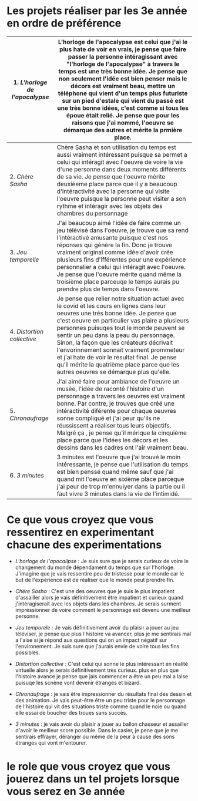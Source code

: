 
# Les projets réaliser par les 3e année en ordre de préférence


| 1. *L'horloge de l'apocalypse* | L'horloge de l'apocalypse est celui que j'ai le plus hate de voir en vrais, je pense que faire passer la personne intéragissant avec "l'horloge de l'apocalypse" à travers le       temps est une très bonne idée. Je pense que non seulement l'idée est bien penser mais le décors est vraiment beau, mettre un téléphone qui vient d'un temps plus futuriste sur     un pied d'estale qui vient du passé est une très bonne idées, c'est comme si tous les époue était relié. Je pense que pour les raisons que j'ai nommé, l'oeuvre se démarque des      autres et mérite la prmière place. |
|------------------------------|------------------------------------------------------------------------------------------------------------------------------------------------------------------------------------------------------------------------------------------------------------------------------------------------------------------------------------------------------------------------------------------------------------------------------------------------------------------------------------------------------------------------------------------------------------------------------------------------|
| 2. *Chère Sasha*               | Chère Sasha et son utilisation du temps est aussi vraiment intéressant puisque sa permet a celui qui intéragit avec l'oeuvre de voire la vie d'une personne dans deux moments différents de sa vie. Je pense que l'oeuvre mérite deuxièeme place parce que il y a beaucoup d'intéractivité avec la personne qui visite l'oeuvre puisque la personne peut visiter a son rythme et intéragir avec les objets des chambres du personnage                                                                                                                                                          |
| 3. *Jeu temporelle*            | J'ai beaucoup aimé l'idée de faire comme un jeu télévisé dans l'oeuvre, je trouve que sa rend l'intéractivé amusante puisque c'est nos réponses qui génère la fin. Donc je trouve vraiment original comme idée d'avoir crée plusieurs fins d'ifférentes pour une expérience personnalier a celui qui intéragit avec l'oeuvre. Je pense que l'oeuvre mérite quand même la troisième place parceuqe le temps aurais pu prendre plus de temps dans l'oeuvre.                                                                                                                                      |
| 4. *Distortion collective*     | Je pense que relier notre situation actuel avec le covid et les cours en lignes dans leur oeuvres une très bonne idée. Je pense que c'est oeuvre en particulier vas plaire a plusieurs personnes puisuqes tout le monde peuvent se sentir un peu dans la peau du personnage. Sinon, la façon que les créateurs décrivait l'envorinnement sonnait vraiment prommeteur et j'ai hate de voir le résultat final. Je pense qu'il mérite la quatrième place parce que les autres oeuvres se démarque plus qu'elle.                                                                                   |
| 5. *Chronaufrage*              | J'ai aimé faire pour ambiance de l'oeuvre un musée, l'idée de raconté l'histoire d'un personnage a travers les oeuvres est vraiment bonne. Par contre, je trouves que créé une intéractivité diférente pour chaque oeuvres sonne compliqué et j'ai peur qu'ils ne réussissent a réaliser tous leurs objectifs. Malgré ça , je pense qu'il mérique la cinquième  place parce que l'idées les décors et les dessins dans les cadres ont l'air vraiment beau.                                                                                                                                     |
| 6. *3 minutes*                | 3 minutes est l'oeuvre que j'ai trouvé le moin intéressante, je pense que l'utilisation du temps est bien penssé quand même sauf que j'ai quand mit l'oeuvre en sixième place parceque j'ai peur de trop m'ennuiyer dans la partie ou il faut vivre 3 minutes dans la vie de l'intimidé.                                                                                                                                                                                                                                                                                                      |







# Ce que vous croyez que vous ressentirez en experimentant chacune des experimentations
- *L'horloge de l'apocalipse* : Je suis sure que je serais curieux de voire le changement du monde dépendament du temps que sur l'horloge. J'imagine que je vais ressentire peu de tristesse pour le monde car le but de l'expérience est de réaliser que le monde peut prendre fin.

- *Chère Sasha* : C'est une des oeuvres que je suis le plus impatient d'assailler alors je vais définitivement être impatient et curieux quand j'intéragiserait avec les objets dans les chambres. Je serais surment impréssionner de voire comment le personnage est devenu une meilleur personne.

- *Jeu temporele* : Je vais définitivement avoir du plaisir a jouer au jeu téléviser, je pense que plus l'histoire va avancer, plus je me sentirais mal a l'aise si je répond aux questions qui on un impact négatif sur l'environement. Je suis sure que j'aurais envie de voire tous les fins possibles.

- *Distortion collective* : C'est celui qui sonne le plus intéressant en réalité virtuelle alors je serais définitivement très curieux. plus en plus que l'histoire avance je pense que jais commencer a être un peu mal a laise puisuqe les scnène vont devenir étranges et bizard.

- *Chronaufrage* : je vais être impressionner du résultats final des dessin et des animation. Je vais peut-être être un peu triste pour le personnage de l'histoire qui vit des situations triste comme quand le noie ou quand elle essai de boucher des troues sans succès.

- *3 minutes* : je vais avoir du plaisir a jouer au ballon chasseur et assailler d'avoir le meilleur score possible. Dans le casier, je pene que je me sentirais effrayer, déranger ou même de la peur à cause des sons étranges qui vont m'entourer.
 



# le role que vous croyez que vous jouerez dans un tel projets lorsque vous serez en 3e année

